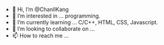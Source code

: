 - 👋 Hi, I’m @ChanIlKang
- 👀 I’m interested in ... programming.
- 🌱 I’m currently learning ... C/C++, HTML, CSS, Javascript.
- 💞️ I’m looking to collaborate on ...
- 📫 How to reach me ...

<!---
ChanIlKang/ChanIlKang is a ✨ special ✨ repository because its `README.md` (this file) appears on your GitHub profile.
You can click the Preview link to take a look at your changes.
--->
